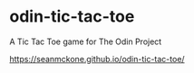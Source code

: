 # odin-tic-tac-toe
A Tic Tac Toe game for The Odin Project

https://seanmckone.github.io/odin-tic-tac-toe/
